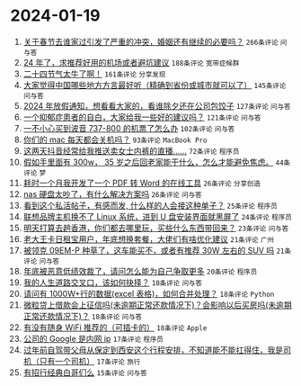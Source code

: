 # 2024-01-19

1. [关于春节去谁家过引发了严重的冲突，婚姻还有继续的必要吗？](https://www.v2ex.com/t/1010029) `266条评论` `问与答`
1. [24 年了，求推荐好用的机场或者避坑建议](https://www.v2ex.com/t/1009886) `188条评论` `宽带症候群`
1. [二十四节气太牛了啊！](https://www.v2ex.com/t/1009876) `161条评论` `分享发现`
1. [大家觉得中国哪些地方方言最好听（精确到省份或城市就可以了）](https://www.v2ex.com/t/1009938) `145条评论` `问与答`
1. [2024 年放假通知，想看看大家的，看谁除夕还在公司包饺子](https://www.v2ex.com/t/1009871) `127条评论` `问与答`
1. [一个抑郁症患者的自白，大家给我一些好的建议吗？](https://www.v2ex.com/t/1009993) `121条评论` `问与答`
1. [一不小心买到波音 737-800 的机票了怎么办](https://www.v2ex.com/t/1009892) `102条评论` `问与答`
1. [你们的 mac 每天都会关机吗？](https://www.v2ex.com/t/1009956) `93条评论` `MacBook Pro`
1. [这两天抖音经常给我推送卖女士内裤的直播……](https://www.v2ex.com/t/1009894) `72条评论` `程序员`
1. [假如手里面有 300w， 35 岁之后回老家能干什么，怎么才能避免焦虑。](https://www.v2ex.com/t/1010068) `44条评论` `梦`
1. [耗时一个月我开发了一个 PDF 转 Word 的在线工具](https://www.v2ex.com/t/1009978) `26条评论` `分享创造`
1. [nas 硬盘太吵了，有什么解决方案吗](https://www.v2ex.com/t/1009959) `26条评论` `问与答`
1. [看到这个私活帖子，有感而发, 什么样的人会接这种单子？](https://www.v2ex.com/t/1009941) `25条评论` `程序员`
1. [联想品牌主机换不了 Linux 系统，进到 U 盘安装界面就黑屏了](https://www.v2ex.com/t/1009952) `24条评论` `程序员`
1. [明天打算去趟香港，你们都去哪里玩，买些什么东西带回来？](https://www.v2ex.com/t/1009884) `23条评论` `问与答`
1. [老大王卡日租宝用户，年底想换套餐，大佬们有啥优化建议](https://www.v2ex.com/t/1009997) `21条评论` `广州`
1. [被领克 09EM-P 种草了，这车能买不，或者有推荐 30W 左右的 SUV 吗](https://www.v2ex.com/t/1009880) `21条评论` `问与答`
1. [年底被恶意低绩效裁了，请问怎么能为自己争取更多](https://www.v2ex.com/t/1009914) `20条评论` `程序员`
1. [我的人生道路交叉口，该如何抉择？](https://www.v2ex.com/t/1009949) `18条评论` `问与答`
1. [请问有 1000W+行的数据(excel 表格)，如何合并处理？](https://www.v2ex.com/t/1009926) `18条评论` `Python`
1. [微粒贷上借款会上征信吗(未逾期正常还款情况下)？会影响以后买房吗(未逾期正常还款情况下)？](https://www.v2ex.com/t/1009910) `18条评论` `问与答`
1. [有没有随身 WiFi 推荐的（可插卡的）](https://www.v2ex.com/t/1009875) `18条评论` `Apple`
1. [公司的 Google 是内网 ip](https://www.v2ex.com/t/1010115) `17条评论` `程序员`
1. [过年前自驾带父母从保定到西安这个行程安排，不知道能不能扛得住，我是司机（只有一个司机）](https://www.v2ex.com/t/1010074) `17条评论` `旅行`
1. [有招行经典白哥们么](https://www.v2ex.com/t/1010070) `15条评论` `问与答`
